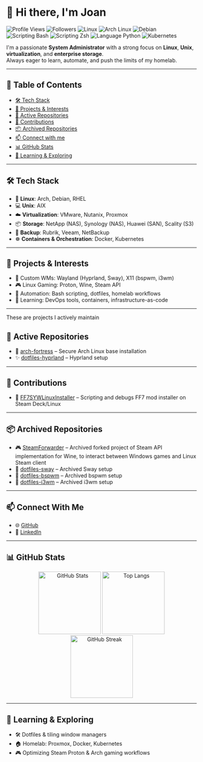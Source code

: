 # 👋 Hi there, I'm Joan

![Profile Views](https://komarev.com/ghpvc/?username=joan31&style=flat-square)
![Followers](https://img.shields.io/github/followers/joan31?style=flat-square&logo=github)
![Linux](https://img.shields.io/badge/OS-Linux-black?style=flat-square&logo=linux&logoColor=white)
![Arch Linux](https://img.shields.io/badge/Distro-Arch-blue?style=flat-square&logo=arch-linux)
![Debian](https://img.shields.io/badge/Distro-Debian-crimson?style=flat-square&logo=debian)
![Scripting Bash](https://img.shields.io/badge/Scripting-Bash-green?style=flat-square&logo=gnubash)
![Scripting Zsh](https://img.shields.io/badge/Scripting-Zsh-orange?style=flat-square&logo=zsh)
![Language Python](https://img.shields.io/badge/Language-Python-deepskyblue?style=flat-square&logo=python)
![Kubernetes](https://img.shields.io/badge/Orchestration-Kubernetes-darkblue?style=flat-square&logo=kubernetes)

I'm a passionate **System Administrator** with a strong focus on **Linux**, **Unix**, **virtualization**, and **enterprise storage**.  
Always eager to learn, automate, and push the limits of my homelab.

---

## 📌 Table of Contents

- [🛠️ Tech Stack](#️-tech-stack)
- [🚀 Projects & Interests](#-projects--interests)
- [📂 Active Repositories](#-active-repositories)
- [🤝 Contributions](#-contributions)
- [📦 Archived Repositories](#-archived-repositories)
- [📫 Connect with me](#-connect-with-me)
- [📊 GitHub Stats](#-github-stats)
- [🧠 Learning & Exploring](#-learning--exploring)

---

## 🛠️ Tech Stack

- 🐧 **Linux**: Arch, Debian, RHEL
- 💻 **Unix**: AIX
- ☁️ **Virtualization**: VMware, Nutanix, Proxmox
- 📦 **Storage**: NetApp (NAS), Synology (NAS), Huawei (SAN), Scality (S3)
- 💾 **Backup**: Rubrik, Veeam, NetBackup
- ☸️ **Containers & Orchestration**: Docker, Kubernetes

---

## 🚀 Projects & Interests

- 🧩 Custom WMs: Wayland (Hyprland, Sway), X11 (bspwm, i3wm)
- 🎮 Linux Gaming: Proton, Wine, Steam API
- 🔄 Automation: Bash scripting, dotfiles, homelab workflows
- 🧠 Learning: DevOps tools, containers, infrastructure-as-code

---

These are projects I actively maintain

## 📂 Active Repositories

- 🏰 [arch-fortress](https://github.com/joan31/arch-fortress) – Secure Arch Linux base installation
- ✨ [dotfiles-hyprland](https://github.com/joan31/dotfiles-hyprland) – Hyprland setup

---

## 🤝 Contributions

- 👾 [FF7SYWLinuxInstaller](https://github.com/morhue/FF7SYWLinuxInstaller) – Scripting and debugs FF7 mod installer on Steam Deck/Linux

---

## 📦 Archived Repositories

- 🎮 [SteamForwarder](https://github.com/joan31/SteamForwarder) – Archived forked project of Steam API implementation for Wine, to interact between Windows games and Linux Steam client
- 🧩 [dotfiles-sway](https://github.com/joan31/dotfiles-sway) – Archived Sway setup
- 🧩 [dotfiles-bspwm](https://github.com/joan31/dotfiles-bspwm) – Archived bspwm setup
- 🧩 [dotfiles-i3wm](https://github.com/joan31/dotfiles-i3wm) – Archived i3wm setup

---

## 📫 Connect With Me

- 🌐 [GitHub](https://github.com/joan31)
- 💼 [LinkedIn](https://www.linkedin.com/in/joan-martinez-gomez)

---

## 📊 GitHub Stats

<p align="center">
  <img src="https://github-readme-stats.vercel.app/api?username=joan31&show_icons=true&theme=tokyonight&hide=prs" alt="GitHub Stats" height="165">
  <img src="https://github-readme-stats.vercel.app/api/top-langs/?username=joan31&layout=compact&theme=tokyonight" alt="Top Langs" height="165">
  <br />
  <img src="https://github-readme-streak-stats.herokuapp.com/?user=joan31&theme=tokyonight" alt="GitHub Streak" height="165">
</p>

---

## 🧠 Learning & Exploring

- 🛠️ Dotfiles & tiling window managers
- 🏠 Homelab: Proxmox, Docker, Kubernetes
- 🎮 Optimizing Steam Proton & Arch gaming workflows
